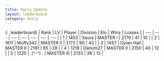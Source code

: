 ```yaml
---
title: Daily Update
layout: leaderboard
category: daily
---
```


{: .leaderboard}
| Rank | LV | Player | Division | Elo | Wins | Losses |
| --- | --- | --- | --- | --- | --- | --- |
| <span data-change="4">1</span> | 1453 | <span title="ID: 200908">Xaura</span> | MASTER I | <span data-change="78">2179</span> | <span data-change="7">41</span> | <span data-change="0">10</span> |
| <span data-change="11">2</span> | 1611 | <span title="ID: 720567">Muffy342</span> | MASTER II | <span data-change="142">2172</span> | <span data-change="14">90</span> | <span data-change="1">43</span> |
| <span data-change="17">3</span> | 1457 | <span title="ID: 174294">Dylan Hall</span> | MASTER II | <span data-change="156">2161</span> | <span data-change="28">65</span> | <span data-change="10">28</span> |
| <span data-change="-3">4</span> | 1218 | <span title="ID: 694036">Darkim27</span> | MASTER II | <span data-change="-36">2150</span> | <span data-change="3">40</span> | <span data-change="6">12</span> |
| <span data-change="-3">5</span> | 1225 | <span title="ID: 455724">.(^-^) .</span> | MASTER III | <span data-change="2">2133</span> | <span data-change="2">36</span> | <span data-change="1">13</span> |